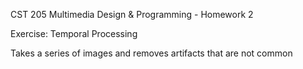 CST 205 Multimedia Design & Programming - Homework 2

Exercise: Temporal Processing

Takes a series of images and removes artifacts that are not common